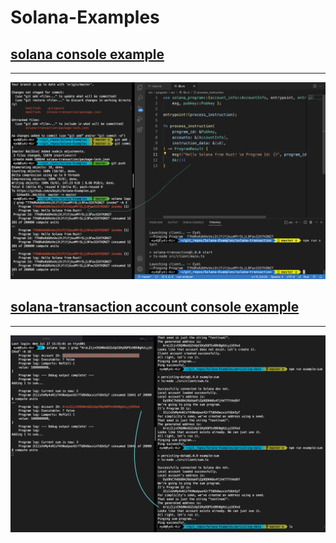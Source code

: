 # Solana-Examples


## [solana console example](solana-transaction)
---

![](images/solana-transaction-1.png)

## [solana-transaction account console example](persisting-data)
---

![](images/show-account.png)
